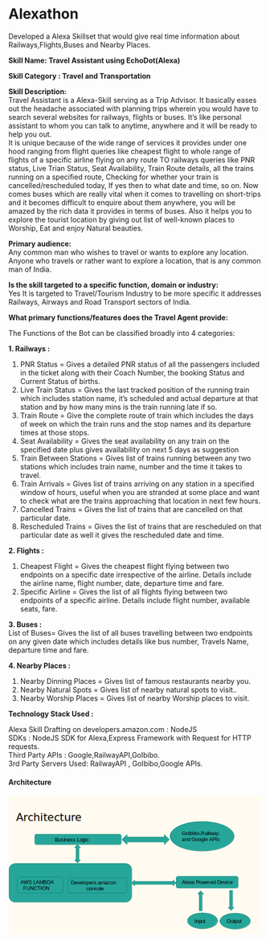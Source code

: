 # Alexathon
Developed a Alexa Skillset that would give real time information about Railways,Flights,Buses and Nearby Places.


<b>Skill Name: Travel Assistant using EchoDot(Alexa)</b>



<b>Skill Category : Travel and Transportation</b>


<b>Skill Description:</b><br>
Travel Assistant is a Alexa-Skill serving as a Trip Advisor. It basically eases out the headache associated with planning trips wherein you would have to search several websites for railways, flights or buses. It’s like personal assistant to whom you can talk to anytime, anywhere and it will be ready to help you out.<br>
It is unique because of the wide range of services it provides under one hood ranging from flight queries like cheapest flight to whole range of flights of a specific airline flying on any route TO railways queries like PNR status, Live Trian Status, Seat Availability, Train Route details, all the trains running on a specified route, Checking for whether your train is cancelled/rescheduled today, If yes then to what date and time, so on. Now comes buses which are really vital when it comes to travelling on short-trips and it becomes difficult to enquire about them anywhere, you will be amazed by the rich data it provides in terms of buses. Also it helps you to explore the tourist location by giving out list of well-known places to Worship, Eat and enjoy Natural beauties.<br>

<b>Primary audience: </b><br>
Any common man who wishes to travel or wants to explore any location. Anyone who travels or rather want to explore a location, that is any common man of India.


<b>Is the skill targeted to a specific function, domain or industry: </b><br>
Yes It is targeted to Travel/Tourism Industry to be more specific it addresses Railways, Airways and Road Transport sectors of India.

<b>What primary functions/features does the Travel Agent provide:</b><br>

The Functions of the Bot can be classified broadly into 4 categories:


<b>1. Railways :</b>

1.	PNR Status = Gives a detailed PNR status of all the passengers included in the ticket along with their Coach Number, the booking Status and Current Status of births.
2.	Live Train Status = Gives the last tracked position of the running train which includes station name, it’s scheduled and actual departure at that station and by how many mins is the train running late if so.
3.	Train Route = Give the complete route of train which includes the days of week on which the train runs and the stop names and its departure times at those stops.
4.	Seat Availability = Gives the seat availability on any train on the specified date plus gives availability on next 5 days as suggestion
5.	Train Between Stations = Gives list of trains running between any two stations which includes train name, number and the time it takes to travel.
6.	Train Arrivals = Gives list of trains arriving on any station in a specified window of hours, useful when you are stranded at some place and want to check what are the trains approaching that location in next few hours.
7.	Cancelled Trains = Gives the list of trains that are cancelled on that particular date.
8.	Rescheduled Trains = Gives the list of trains that are rescheduled on that particular date as well it gives the rescheduled date and time.


<b>2. Flights :</b>
1.	Cheapest Flight = Gives the cheapest flight flying between two endpoints on a specific date irrespective of the airline. Details include the airline name, flight number, date, departure time and fare.
2.	Specific Airline = Gives the list of all flights flying between two endpoints of a specific airline. Details include flight number, available seats, fare.


<b>3. Buses :</b><br>
List of Buses= Gives the list of all buses travelling between two endpoints on any given date which includes details like bus number, Travels Name, departure time and fare.


<b>4. Nearby Places :</b>

1.	Nearby Dinning Places = Gives list of famous restaurants nearby you.
2.	Nearby Natural Spots = Gives list of nearby natural spots to visit..
3.	Nearby Worship Places = Gives list of nearby Worship places to visit.



<b>Technology Stack Used :</b>

Alexa Skill Drafting on developers.amazon.com : NodeJS<br>
SDKs : NodeJS SDK for Alexa,Express Framework with Request for HTTP requests.<br>
Third Party APIs : Google,RailwayAPI,GoIbibo. <br>
3rd Party Servers Used: RailwayAPI , GoIbibo,Google APIs.<br>



<h4>Architecture</h4>

![archi-DB0](https://github.com/amitabh27/Alexathon/blob/master/REST%20Server/archi.png)<br>
